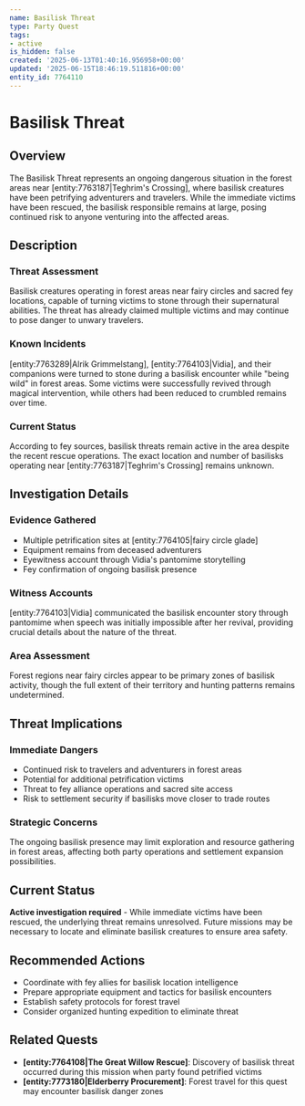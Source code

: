 ```yaml
---
name: Basilisk Threat
type: Party Quest
tags:
- active
is_hidden: false
created: '2025-06-13T01:40:16.956958+00:00'
updated: '2025-06-15T18:46:19.511816+00:00'
entity_id: 7764110
---
```


# Basilisk Threat

## Overview
The Basilisk Threat represents an ongoing dangerous situation in the forest areas near [entity:7763187|Teghrim's Crossing], where basilisk creatures have been petrifying adventurers and travelers. While the immediate victims have been rescued, the basilisk responsible remains at large, posing continued risk to anyone venturing into the affected areas.

## Description
### Threat Assessment
Basilisk creatures operating in forest areas near fairy circles and sacred fey locations, capable of turning victims to stone through their supernatural abilities. The threat has already claimed multiple victims and may continue to pose danger to unwary travelers.

### Known Incidents
[entity:7763289|Alrik Grimmelstang], [entity:7764103|Vidia], and their companions were turned to stone during a basilisk encounter while "being wild" in forest areas. Some victims were successfully revived through magical intervention, while others had been reduced to crumbled remains over time.

### Current Status
According to fey sources, basilisk threats remain active in the area despite the recent rescue operations. The exact location and number of basilisks operating near [entity:7763187|Teghrim's Crossing] remains unknown.

## Investigation Details
### Evidence Gathered
- Multiple petrification sites at [entity:7764105|fairy circle glade]
- Equipment remains from deceased adventurers
- Eyewitness account through Vidia's pantomime storytelling
- Fey confirmation of ongoing basilisk presence

### Witness Accounts
[entity:7764103|Vidia] communicated the basilisk encounter story through pantomime when speech was initially impossible after her revival, providing crucial details about the nature of the threat.

### Area Assessment
Forest regions near fairy circles appear to be primary zones of basilisk activity, though the full extent of their territory and hunting patterns remains undetermined.

## Threat Implications
### Immediate Dangers
- Continued risk to travelers and adventurers in forest areas
- Potential for additional petrification victims
- Threat to fey alliance operations and sacred site access
- Risk to settlement security if basilisks move closer to trade routes

### Strategic Concerns
The ongoing basilisk presence may limit exploration and resource gathering in forest areas, affecting both party operations and settlement expansion possibilities.

## Current Status
**Active investigation required** - While immediate victims have been rescued, the underlying threat remains unresolved. Future missions may be necessary to locate and eliminate basilisk creatures to ensure area safety.

## Recommended Actions
- Coordinate with fey allies for basilisk location intelligence
- Prepare appropriate equipment and tactics for basilisk encounters
- Establish safety protocols for forest travel
- Consider organized hunting expedition to eliminate threat

## Related Quests
- **[entity:7764108|The Great Willow Rescue]**: Discovery of basilisk threat occurred during this mission when party found petrified victims
- **[entity:7773180|Elderberry Procurement]**: Forest travel for this quest may encounter basilisk danger zones